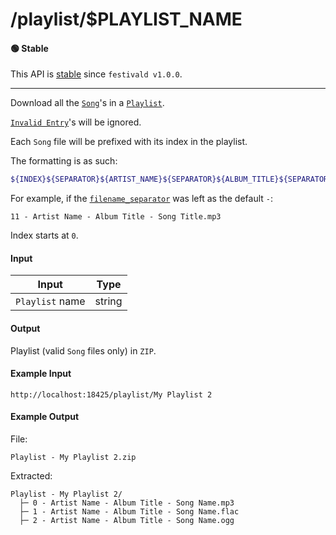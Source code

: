 # /playlist/$PLAYLIST_NAME

#### 🟢 Stable
This API is [stable](/api-stability/marker.md) since `festivald v1.0.0`.

---

Download all the [`Song`](/common-objects/song.md)'s in a [`Playlist`](/common-objects/playlist.md).

[`Invalid Entry`](/common-objects/playlist.html#playlist-entry)'s will be ignored.

Each `Song` file will be prefixed with its index in the playlist.

The formatting is as such:
```bash
${INDEX}${SEPARATOR}${ARTIST_NAME}${SEPARATOR}${ALBUM_TITLE}${SEPARATOR}${SONG_TITLE}.${SONG_EXTENSION}
```
For example, if the [`filename_separator`](/config.md) was left as the default ` - `:
```plaintext
11 - Artist Name - Album Title - Song Title.mp3
```

Index starts at `0`.

#### Input
| Input           | Type   |
|-----------------|--------|
| `Playlist` name | string |

#### Output
Playlist (valid `Song` files only) in `ZIP`.

#### Example Input
```http
http://localhost:18425/playlist/My Playlist 2
```

#### Example Output
File:
```plaintext
Playlist - My Playlist 2.zip
```

Extracted:
```plaintext
Playlist - My Playlist 2/
  ├─ 0 - Artist Name - Album Title - Song Name.mp3
  ├─ 1 - Artist Name - Album Title - Song Name.flac
  ├─ 2 - Artist Name - Album Title - Song Name.ogg
```
